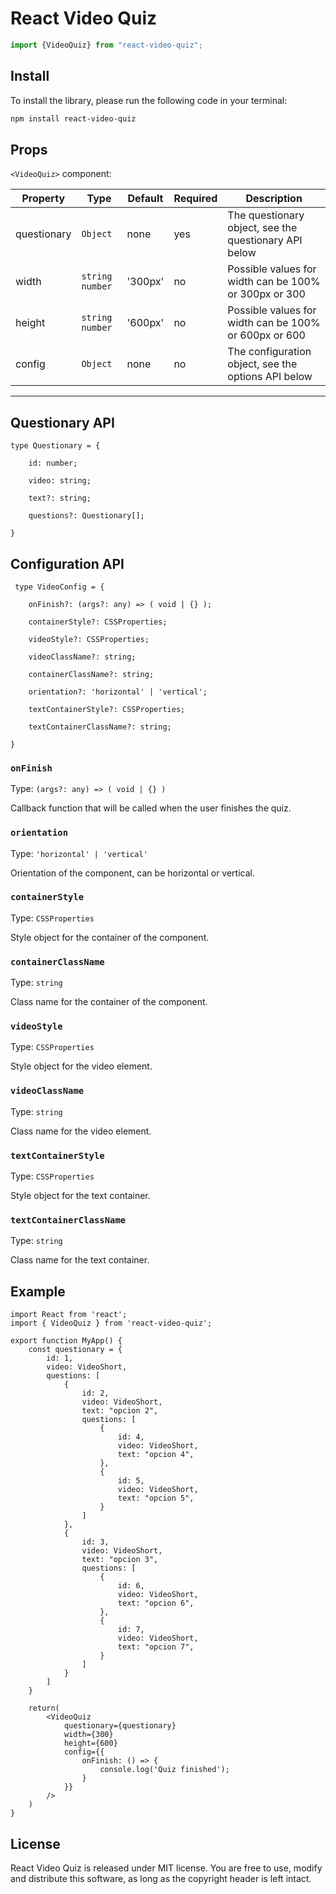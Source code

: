
# React Video Quiz

```typescript
import {VideoQuiz} from "react-video-quiz";
```



## Install

To install the library, please run the following code in your terminal:
```bash
npm install react-video-quiz
```


## Props

`<VideoQuiz>` component:

Property | Type              | Default | Required | Description
-------- |-------------------|--------|----------|-----------
questionary | `Object`          | none   | yes      | The questionary object, see the questionary API below
width | `string` `number` | '300px' | no       | Possible values for width can be 100% or 300px or 300
height | `string` `number` | '600px' | no       | Possible values for width can be 100% or 600px or 600
config | `Object`          | none   | no       | The configuration object, see the options API below

---
## Questionary API

```tsx
type Questionary = {

    id: number;

    video: string;

    text?: string;

    questions?: Questionary[];

}
```



## Configuration API

```tsx
 type VideoConfig = {
    
    onFinish?: (args?: any) => ( void | {} );
    
    containerStyle?: CSSProperties;
    
    videoStyle?: CSSProperties;
    
    videoClassName?: string;
    
    containerClassName?: string;
    
    orientation?: 'horizontal' | 'vertical';
    
    textContainerStyle?: CSSProperties;
    
    textContainerClassName?: string;
    
}

```


### `onFinish`
Type: `(args?: any) => ( void | {} )`

Callback function that will be called when the user finishes the quiz.

### `orientation`
Type: `'horizontal' | 'vertical'`

Orientation of the component, can be horizontal or vertical.

### `containerStyle`
Type: `CSSProperties`

Style object for the container of the component.

### `containerClassName`
Type: `string`

Class name for the container of the component.

### `videoStyle`
Type: `CSSProperties`

Style object for the video element.

### `videoClassName`
Type: `string`

Class name for the video element.

### `textContainerStyle`
Type: `CSSProperties`

Style object for the text container.

### `textContainerClassName`
Type: `string`

Class name for the text container.



## Example

```tsx
import React from 'react';
import { VideoQuiz } from 'react-video-quiz';

export function MyApp() {
    const questionary = {
        id: 1,
        video: VideoShort,
        questions: [
            {
                id: 2,
                video: VideoShort,
                text: "opcion 2",
                questions: [
                    {
                        id: 4,
                        video: VideoShort,
                        text: "opcion 4",
                    },
                    {
                        id: 5,
                        video: VideoShort,
                        text: "opcion 5",
                    }
                ]
            },
            {
                id: 3,
                video: VideoShort,
                text: "opcion 3",
                questions: [
                    {
                        id: 6,
                        video: VideoShort,
                        text: "opcion 6",
                    },
                    {
                        id: 7,
                        video: VideoShort,
                        text: "opcion 7",
                    }
                ]
            }
        ]
    }
    
    return(
        <VideoQuiz
            questionary={questionary}
            width={300}
            height={600}
            config={{
                onFinish: () => {
                    console.log('Quiz finished');
                }
            }}
        />
    )
}

```

## License

React Video Quiz is released under MIT license. You are free to use, modify and distribute this software, as long as the copyright header is left intact.

